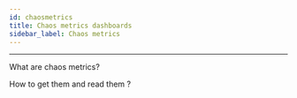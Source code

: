 ```yaml
---
id: chaosmetrics
title: Chaos metrics dashboards
sidebar_label: Chaos metrics
---
```


------



What are chaos metrics?



How to get them and read them ?